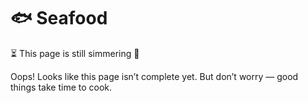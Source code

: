 # 🐟 Seafood

⏳ This page is still simmering 🍳

Oops! Looks like this page isn’t complete yet. But don’t worry — good things take time to cook.

